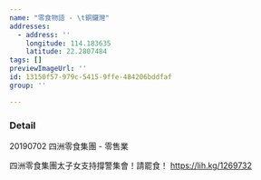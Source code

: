 ```yaml
---
name: "零食物語 - \t銅鑼灣"
addresses:
  - address: ''
    longitude: 114.183635
    latitude: 22.2807484
tags: []
previewImageUrl: ''
id: 13150f57-979c-5415-9ffe-484206bddfaf
group: ''

---
```

### Detail
20190702
四洲零食集團 - 零售業

四洲零食集團太子女支持撐警集會！請罷食！
https://lih.kg/1269732
